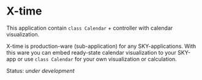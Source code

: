 
# X-time

This application contain `class Calendar` + controller with calendar visualization.

X-time is production-ware (sub-application) for any SKY-applications.
With this ware you can embed ready-state calendar visualization to your SKY-app
or use `class Calendar` for your own visualization or calculation.

Status: _under development_
